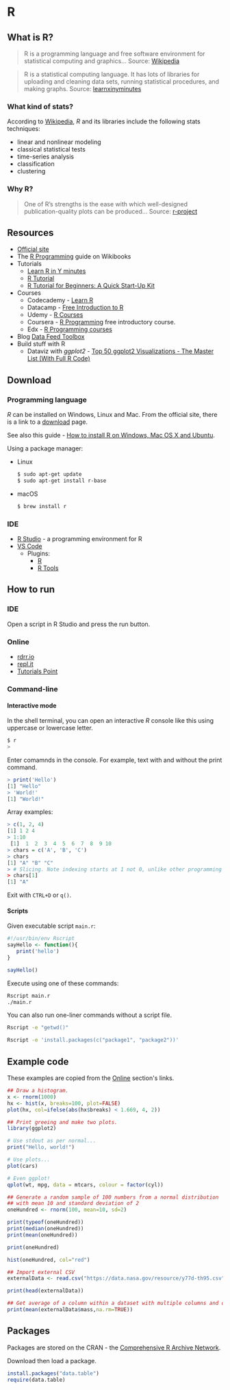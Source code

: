 # R

## What is R?

> R is a programming language and free software environment for statistical computing and graphics... Source: [Wikipedia](https://en.wikipedia.org/wiki/R_(programming_language))

> R is a statistical computing language. It has lots of libraries for uploading and cleaning data sets, running statistical procedures, and making graphs. Source: [learnxinyminutes](https://learnxinyminutes.com/docs/r/)

### What kind of stats?

According to [Wikipedia](https://en.wikipedia.org/wiki/R_(programming_language)), _R_ and its libraries include the following stats techniques:

- linear and nonlinear modeling
- classical statistical tests
- time-series analysis
- classification
- clustering

### Why R?

> One of R’s strengths is the ease with which well-designed publication-quality plots can be produced... Source: [r-project](https://www.r-project.org/about.html)

## Resources

- [Official site](https://www.r-project.org/)
- The [R Programming](https://en.wikibooks.org/wiki/R_Programming) guide on Wikibooks
- Tutorials
    - [Learn R in Y minutes](https://learnxinyminutes.com/docs/r/)
    - [R Tutorial ](https://www.statmethods.net/r-tutorial/index.html)
    - [R Tutorial for Beginners: A Quick Start-Up Kit](https://www.datasciencecentral.com/profiles/blogs/r-tutorial-for-beginners-a-quick-start-up-kit)
- Courses
    - Codecademy - [Learn R](https://www.codecademy.com/learn/learn-r)
    - Datacamp - [Free Introduction to R](https://www.datacamp.com/courses/free-introduction-to-r)
    - Udemy - [R Courses](https://www.udemy.com/topic/r-programming-language/)
    - Coursera - [R Programming](https://www.coursera.org/learn/r-programming) free introductory course.
    - Edx - [R Programming courses](https://www.edx.org/learn/r-programming)
- Blog
    [Data Feed Toolbox](http://datafeedtoolbox.com/)
- Build stuff with R
    - Dataviz with _ggplot2_ - [Top 50 ggplot2 Visualizations - The Master List (With Full R Code)](http://r-statistics.co/Top50-Ggplot2-Visualizations-MasterList-R-Code.html)

## Download

### Programming language

_R_ can be installed on Windows, Linux and Mac. From the official site, there is a link to a [download](https://cran.r-project.org/mirrors.html) page.

See also this guide - [How to install R on Windows, Mac OS X and Ubuntu](https://www.datacamp.com/community/tutorials/installing-R-windows-mac-ubuntu).

Using a package manager:

- Linux
    ```sh
    $ sudo apt-get update
    $ sudo apt-get install r-base
    ```
- macOS
    ```sh
    $ brew install r
    ```

### IDE

- [R Studio](https://rstudio.com/products/rstudio/download/) - a programming environment for R
- [VS Code](https://code.visualstudio.com/)
    - Plugins:
        - [R](https://marketplace.visualstudio.com/items?itemName=Ikuyadeu.r)
        - [R Tools](https://marketplace.visualstudio.com/items?itemName=Mikhail-Arkhipov.r)

## How to run

### IDE

Open a script in R Studio and press the run button.

### Online

- [rdrr.io](https://rdrr.io/snippets/)
- [repl.it](https://repl.it/languages/rlang)
- [Tutorials Point](https://www.tutorialspoint.com/execute_r_online.php)

### Command-line

#### Interactive mode

In the shell terminal, you can open an interactive _R_ console like this using uppercase or lowercase letter.

```sh
$ r
>
```

Enter comamnds in the console. For example, text with and without the print command.

```r
> print('Hello')
[1] "Hello"
> 'World!'
[1] "World!"
```

Array examples:

```r
> c(1, 2, 4)
[1] 1 2 4
> 1:10
 [1]  1  2  3  4  5  6  7  8  9 10
> chars = c('A', 'B', 'C')
> chars
[1] "A" "B" "C"
> # Slicing. Note indexing starts at 1 not 0, unlike other programming languages.
> chars[1]
[1] "A"
```

Exit with `CTRL+D` or `q()`.


#### Scripts

Given executable script `main.r`:

```r
#!/usr/bin/env Rscript
sayHello <- function(){
   print('hello')
}

sayHello()
```

Execute using one of these commands:

```sh
Rscript main.r
./main.r
```

You can also run one-liner commands without a script file.

```sh
Rscript -e "getwd()"

Rscript -e 'install.packages(c("package1", "package2"))'
```

## Example code

These examples are copied from the [Online](#online) section's links.


```r
## Draw a histogram.
x <- rnorm(1000)
hx <- hist(x, breaks=100, plot=FALSE)
plot(hx, col=ifelse(abs(hx$breaks) < 1.669, 4, 2))
```

```r
## Print greeing and make two plots.
library(ggplot2)

# Use stdout as per normal...
print("Hello, world!")

# Use plots...
plot(cars)

# Even ggplot!
qplot(wt, mpg, data = mtcars, colour = factor(cyl))
```

```r
## Generate a random sample of 100 numbers from a normal distribution
## with mean 10 and standard deviation of 2
oneHundred <- rnorm(100, mean=10, sd=2)

print(typeof(oneHundred))
print(median(oneHundred))
print(mean(oneHundred))

print(oneHundred)

hist(oneHundred, col="red")
```

```r
## Import external CSV
externalData <- read.csv("https://data.nasa.gov/resource/y77d-th95.csv")

print(head(externalData))

## Get average of a column within a dataset with multiple columns and omit NA rows:
print(mean(externalData$mass,na.rm=TRUE))
```

## Packages

Packages are stored on the CRAN - the [Comprehensive R Archive Network](https://cran.r-project.org/).

Download then load a package.

```r
install.packages("data.table")
require(data.table)
```
